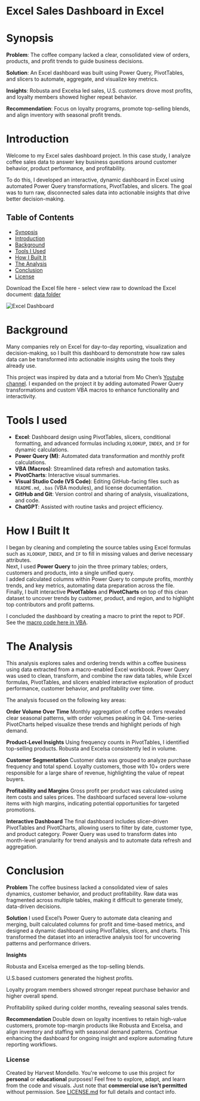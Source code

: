 # Excel Sales Dashboard in Excel

# Synopsis

**Problem**: The coffee company lacked a clear, consolidated view of orders, products, and profit trends to guide business decisions.

**Solution**: An Excel dashboard was built using Power Query, PivotTables, and slicers to automate, aggregate, and visualize key metrics.

**Insights**: Robusta and Excelsa led sales, U.S. customers drove most profits, and loyalty members showed higher repeat behavior. 

**Recommendation**: Focus on loyalty programs, promote top-selling blends, and align inventory with seasonal profit trends.

# Introduction
Welcome to my Excel sales dashboard project. In this case study, I analyze coffee sales data to answer key business questions around customer behavior, product performance, and profitability.

To do this, I developed an interactive, dynamic dashboard in Excel using automated Power Query transformations, PivotTables, and slicers. The goal was to turn raw, disconnected sales data into actionable insights that drive better decision-making.

## Table of Contents

- [Synopsis](#synopsis)
- [Introduction](#introduction)
- [Background](#background)
- [Tools I Used](#tools-i-used)
- [How I Built It](#how-i-built-it)
- [The Analysis](#the-analysis)
- [Conclusion](#conclusion)
- [License](#license)


Download the Excel file here - select view raw to download the Excel document: [data folder](https://github.com/HarvestMondello/coffee-sales-dashboard/blob/main/data/coffeeOrdersData-PQ.xlsm)

![Excel Dashboard](https://github.com/HarvestMondello/coffee-sales-dashboard/blob/main/assets/excel-dashboard.png)

# Background
Many companies rely on Excel for day-to-day reporting, visualization and decision-making, so I built this dashboard to demonstrate how raw sales data can be transformed into actionable insights using the tools they already use.

This project was inspired by data and a tutorial from Mo Chen’s [Youtube channel](https://www.youtube.com/watch?v=m13o5aqeCbM&t=3188s). I expanded on the project it by adding automated Power Query transformations and custom VBA macros to enhance functionality and interactivity.

# Tools I used
- **Excel**: Dashboard design using PivotTables, slicers, conditional formatting, and advanced formulas including `XLOOKUP`, `INDEX`, and `IF` for dynamic calculations.  
- **Power Query (M)**: Automated data transformation and monthly profit calculations.  
- **VBA (Macros)**: Streamlined data refresh and automation tasks.  
- **PivotCharts**: Interactive visual summaries.  
- **Visual Studio Code (VS Code)**: Editing GitHub-facing files such as `README.md`, `.bas` (VBA modules), and license documentation.  
- **GitHub and Git**: Version control and sharing of analysis, visualizations, and code.  
- **ChatGPT**: Assisted with routine tasks and project efficiency.

# How I Built It
I began by cleaning and completing the source tables using Excel formulas such as `XLOOKUP`, `INDEX`, and `IF` to fill in missing values and derive necessary attributes.  
Next, I used **Power Query** to join the three primary tables; orders, customers and products, into a single unified query.  
I added calculated columns within Power Query to compute profits, monthly trends, and key metrics, automating data preparation across the file.  
Finally, I built interactive **PivotTables** and **PivotCharts** on top of this clean dataset to uncover trends by customer, product, and region, and to highlight top contributors and profit patterns.

I concluded the dashboard by creating a macro to print the repot to PDF. See the [macro code here in VBA](https://github.com/HarvestMondello/coffee-sales-dashboard/blob/main/vba/SaveReportAsPDF.bas).

# The Analysis
This analysis explores sales and ordering trends within a coffee business using data extracted from a macro-enabled Excel workbook. Power Query was used to clean, transform, and combine the raw data tables, while Excel formulas, PivotTables, and slicers enabled interactive exploration of product performance, customer behavior, and profitability over time.

The analysis focused on the following key areas:

**Order Volume Over Time**
Monthly aggregation of coffee orders revealed clear seasonal patterns, with order volumes peaking in Q4. Time-series PivotCharts helped visualize these trends and highlight periods of high demand.

**Product-Level Insights**
Using frequency counts in PivotTables, I identified top-selling products. Robusta and Excelsa consistently led in volume.

**Customer Segmentation**
Customer data was grouped to analyze purchase frequency and total spend. Loyalty customers, those with 10+ orders were responsible for a large share of revenue, highlighting the value of repeat buyers.

**Profitability and Margins**
Gross profit per product was calculated using item costs and sales prices. The dashboard surfaced several low-volume items with high margins, indicating potential opportunities for targeted promotions.

**Interactive Dashboard**
The final dashboard includes slicer-driven PivotTables and PivotCharts, allowing users to filter by date, customer type, and product category. Power Query was used to transform dates into month-level granularity for trend analysis and to automate data refresh and aggregation.

# Conclusion
**Problem**
The coffee business lacked a consolidated view of sales dynamics, customer behavior, and product profitability. Raw data was fragmented across multiple tables, making it difficult to generate timely, data-driven decisions.

**Solution**
I used Excel’s Power Query to automate data cleaning and merging, built calculated columns for profit and time-based metrics, and designed a dynamic dashboard using PivotTables, slicers, and charts. This transformed the dataset into an interactive analysis tool for uncovering patterns and performance drivers.

**Insights**

Robusta and Excelsa emerged as the top-selling blends.

U.S.based customers generated the highest profits.

Loyalty program members showed stronger repeat purchase behavior and higher overall spend.

Profitability spiked during colder months, revealing seasonal sales trends.

**Recommendation**
Double down on loyalty incentives to retain high-value customers, promote top-margin products like Robusta and Excelsa, and align inventory and staffing with seasonal demand patterns. Continue enhancing the dashboard for ongoing insight and explore automating future reporting workflows.

### License

Created by Harvest Mondello. You're welcome to use this project for **personal** or **educational** purposes! Feel free to explore, adapt, and learn from the code and visuals. Just note that **commercial use isn’t permitted** without permission. See [LICENSE.md](https://github.com/HarvestMondello/coffee-sales-dashboard/blob/main/LICENSE.MD) for full details and contact info.
